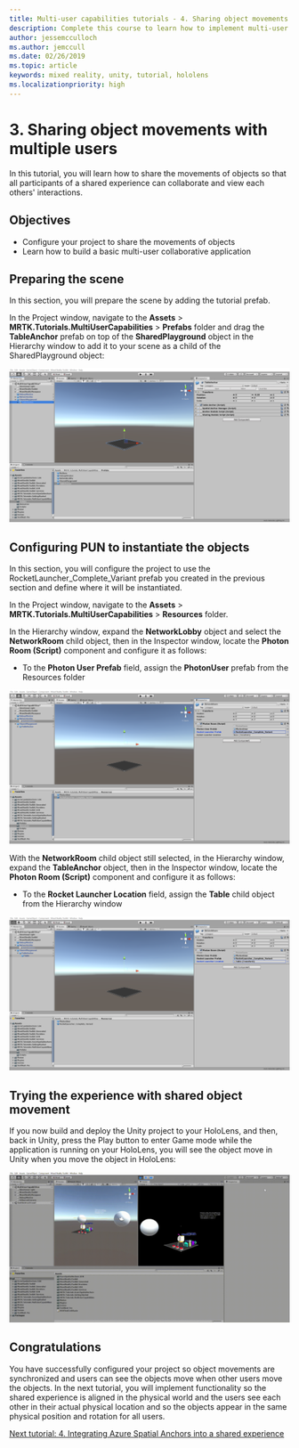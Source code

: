 ```yaml
---
title: Multi-user capabilities tutorials - 4. Sharing object movements with multiple users
description: Complete this course to learn how to implement multi-user shared experiences within a HoloLens 2 application.
author: jessemcculloch
ms.author: jemccull
ms.date: 02/26/2019
ms.topic: article
keywords: mixed reality, unity, tutorial, hololens
ms.localizationpriority: high
---
```


# 3. Sharing object movements with multiple users

In this tutorial, you will learn how to share the movements of objects so that all participants of a shared experience can collaborate and view each others' interactions.

## Objectives

* Configure your project to share the movements of objects
* Learn how to build a basic multi-user collaborative application

## Preparing the scene

In this section, you will prepare the scene by adding the tutorial prefab.

In the Project window, navigate to the **Assets** > **MRTK.Tutorials.MultiUserCapabilities** > **Prefabs** folder and drag the **TableAnchor** prefab on top of the **SharedPlayground** object in the Hierarchy window to add it to your scene as a child of the SharedPlayground object:

![mr-learning-sharing](images/mr-learning-sharing/sharing-04-section1-step1-1.png)

## Configuring PUN to instantiate the objects

In this section, you will configure the project to use the RocketLauncher_Complete_Variant prefab you created in the previous section and define where it will be instantiated.

In the Project window, navigate to the **Assets** > **MRTK.Tutorials.MultiUserCapabilities** > **Resources** folder.

In the Hierarchy window, expand the **NetworkLobby** object and select the **NetworkRoom** child object, then in the Inspector window, locate the **Photon Room (Script)** component and configure it as follows:

* To the **Photon User Prefab** field, assign the **PhotonUser** prefab from the Resources folder

![mr-learning-sharing](images/mr-learning-sharing/sharing-04-section2-step1-1.png)

With the **NetworkRoom** child object still selected, in the Hierarchy window, expand the **TableAnchor** object, then in the Inspector window, locate the **Photon Room (Script)** component and configure it as follows:

* To the **Rocket Launcher Location** field, assign the **Table** child object from the Hierarchy window

![mr-learning-sharing](images/mr-learning-sharing/sharing-04-section2-step1-2.png)

## Trying the experience with shared object movement

If you now build and deploy the Unity project to your HoloLens, and then, back in Unity, press the Play button to enter Game mode while the application is running on your HoloLens, you will see the object move in Unity when you move the object in HoloLens:

![mr-learning-sharing](images/mr-learning-sharing/sharing-04-section3-step1-1.gif)

## Congratulations

You have successfully configured your project so object movements are synchronized and users can see the objects move when other users move the objects. In the next tutorial, you will implement functionality so the shared experience is aligned in the physical world and the users see each other in their actual physical location and so the objects appear in the same physical position and rotation for all users.

[Next tutorial: 4. Integrating Azure Spatial Anchors into a shared experience](mrlearning-sharing(photon)-ch4.md)
